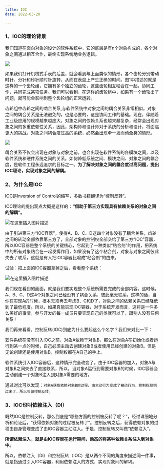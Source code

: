 ```yaml
---
title: IOC
date: 2022-03-20

---
```


### 1、IOC的理论背景

我们知道在面向对象的设计的软件系统中，它的底层是有n个对象构成的，各个对象之间通过相互合作，最终实现系统地业务逻辑。

![](https://img-blog.csdnimg.cn/img_convert/1040cca876efce4da6fc0f048ada69ea.png)

如果我们打开机械式手表的后盖，就会看到与上面类似的情形，各个齿轮分别带动时针、分针和秒针顺时针旋转，从而在表盘上产生正确的时间。图1中描述的就是这样的一个齿轮组，它拥有多个独立的齿轮，这些齿轮相互啮合在一起，协同工作，共同完成某项任务。我们可以看到，在这样的齿轮组中，如果有一个齿轮出了问题，就可能会影响到整个齿轮组的正常运转。

齿轮组中齿轮之间的啮合关系,与软件系统中对象之间的耦合关系非常相似。对象之间的耦合关系是无法避免的，也是必要的，这是协同工作的基础。现在，伴随着工业级应用的规模越来越庞大，对象之间的依赖关系也越来越复杂，经常会出现对象之间的多重依赖性关系，因此，架构师和设计师对于系统的分析和设计，将面临更大的挑战。对象之间耦合度过高的系统，必然会出现牵一发而动全身的情形。

![](https://img-blog.csdnimg.cn/img_convert/32cc03522c76e70954360df9c5d89cb7.png)

耦合关系不仅会出现在对象与对象之前，也会出现在软件系统的各模块之间，以及软件系统和硬件系统之间的关系。如何降低系统之间、模块之间、对象之间的耦合度，是软件工程永远追求的目标之一。**为了解决对象之间的耦合度过高问题，提出IOC理论，实现对象之间的解耦。**

### 2、为什么是IOC

IOC是Inversion of Control的缩写，多数书籍翻译为“控制反转”。

IOC理论的提出观点大概是这样的：**“借助于第三方实现具有依赖关系的对象之间的解耦”。**

![在这里插入图片描述](https://img-blog.csdnimg.cn/63ac5e3292a648bcbb6a069e7f24bcd7.png)

由于引进第三方“IOC容器”，使得A、B、C、D这四个对象没有了耦合关系，齿轮之间的转动全部依靠第三方了，全部对象的控制权全部交给了第三方“IOC”容器，所以IOC容器是整个系统的关键核心，它起到了一种类似“粘合剂”的作用，把系统中的所有对象粘合在一起发挥作用，如果没有了这个粘合剂，对象与对象之间彼此失去了联系，这就是有人把IOC容器比喻成“粘合剂”的由来。

试验：把上面的IOC容器拿掉之后，看看整个系统：

![在这里插入图片描述](https://img-blog.csdnimg.cn/603b95962cd04e67b8cceee3ce03c441.png)

我们现在看到的画面，就是我们要实现整个系统所需要完成的全部内容。这时候，A、B、C、D这4个对象之间已经没有了耦合关系，彼此毫无联系，这样的话，当你在实现A的时候，根本无须再去考虑B、C和D了，对象之间的依赖关系已经降低到了最低程度。所以，如果真能实现IOC容器，对于系统开发而言，这将是一件多么美好的事情，参与开发的每一成员只要实现自己的类就可以了，跟别人没有任何关系！

 我们再来看看，控制反转(IOC)到底为什么要起这么个名字？我们来对比一下：

 软件系统在没有引入IOC之前，对象A依赖于对象B，那么在对象A在初始化或者运行到某一点的时候，自己必须主动去创建对象B或者使用已经创建的对象B。但是无论创建还是使用对象B，控制权都在A自己的手上。

 软件系统引入IOC容器后，这种情形完全改变了。由于IOC容器的加入，对象A与对象B之间失去了直接联系，所以，当对象A运行到需要对象B的时候，IOC容器会主动创建一个对象B注入到对象A需要的地方。

 通过对比可以发现：`对象A获取依赖对象B的过程，由主动行为变成了被动行为，控制权颠倒过来了，所以叫做控制反转`。

### 3、IOC也叫依赖注入（DI）

 既然IOC是控制反转，那么到底是“哪些方面的控制被反转了呢？”，经过详细地分析和论证后，“获得依赖对象的过程被反转了”。控制反转之后，获得依赖对象的过程由自身管理变成了由IOC容器主动注入。于是，控制反转又叫做“依赖注入”。

 **所谓依赖注入，就是由IOC容器在运行期间，动态的将某种依赖关系注入到对象中。**

 所以，依赖注入（DI）和控制反转（IOC）是从两个不同的角度来描述同一件事，就是指通过引入IOC容器，利用依赖注入的方式，实现对象间的解耦。
